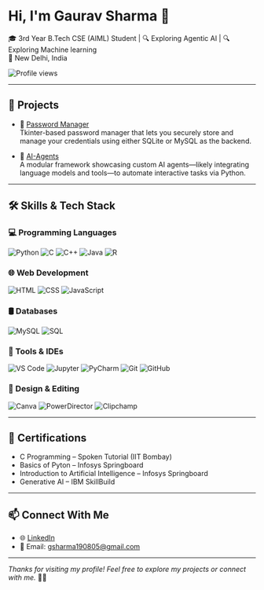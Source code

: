 # Hi, I'm Gaurav Sharma 👋

🎓 3rd Year B.Tech CSE (AIML) Student | 🔍 Exploring Agentic AI | 🔍 Exploring Machine learning  
📍 New Delhi, India

![Profile views](https://komarev.com/ghpvc/?username=No1Gaurav&label=Profile%20views&color=0e75b6&style=flat)

---

## 🚀 Projects

- 🔗 [Password Manager](https://github.com/No1Gaurav/Password_Manager)  
  Tkinter-based password manager that lets you securely store and manage your credentials using either SQLite or MySQL as the backend.

- 🤖 [AI-Agents](https://github.com/No1Gaurav/AI-Agents)  
  A modular framework showcasing custom AI agents—likely integrating language models and tools—to automate interactive tasks via Python.

---
## 🛠️ Skills & Tech Stack

### 💻 Programming Languages
![Python](https://img.shields.io/badge/-Python-3776AB?style=flat&logo=python&logoColor=white)
![C](https://img.shields.io/badge/-C-00599C?style=flat&logo=c&logoColor=white)
![C++](https://img.shields.io/badge/-C++-00599C?style=flat&logo=cplusplus&logoColor=white)
![Java](https://img.shields.io/badge/-Java-007396?style=flat&logo=java&logoColor=white)
![R](https://img.shields.io/badge/-R-276DC3?style=flat&logo=r&logoColor=white)

### 🌐 Web Development
![HTML](https://img.shields.io/badge/-HTML-E34F26?style=flat&logo=html5&logoColor=white)
![CSS](https://img.shields.io/badge/-CSS-1572B6?style=flat&logo=css3&logoColor=white)
![JavaScript](https://img.shields.io/badge/-JavaScript-F7DF1E?style=flat&logo=javascript&logoColor=black)

### 🛢️ Databases
![MySQL](https://img.shields.io/badge/-MySQL-4479A1?style=flat&logo=mysql&logoColor=white)
![SQL](https://img.shields.io/badge/-SQL-003B57?style=flat&logo=sqlite&logoColor=white)

### 🧰 Tools & IDEs
![VS Code](https://img.shields.io/badge/-VS%20Code-007ACC?style=flat&logo=visual-studio-code&logoColor=white)
![Jupyter](https://img.shields.io/badge/-Jupyter-F37626?style=flat&logo=jupyter&logoColor=white)
![PyCharm](https://img.shields.io/badge/-PyCharm-000000?style=flat&logo=pycharm&logoColor=white)
![Git](https://img.shields.io/badge/-Git-F05032?style=flat&logo=git&logoColor=white)
![GitHub](https://img.shields.io/badge/-GitHub-181717?style=flat&logo=github&logoColor=white)

### 🎨 Design & Editing
![Canva](https://img.shields.io/badge/-Canva-00C4CC?style=flat&logo=canva&logoColor=white)
![PowerDirector](https://img.shields.io/badge/-PowerDirector-0081CB?style=flat&logoColor=white)
![Clipchamp](https://img.shields.io/badge/-Clipchamp-8338EC?style=flat&logo=clipchamp&logoColor=white)

---

## 📜 Certifications

- C Programming – Spoken Tutorial (IIT Bombay)
- Basics of Pyton – Infosys Springboard
- Introduction to Artificial Intelligence – Infosys Springboard   
- Generative AI – IBM SkillBuild

---

## 📫 Connect With Me

- 🌐 [LinkedIn](https://www.linkedin.com/in/gaurav-sharma-987689280/)    
- 📧 Email: gsharma190805@gmail.com  

---

_Thanks for visiting my profile! Feel free to explore my projects or connect with me._ 👨‍💻


